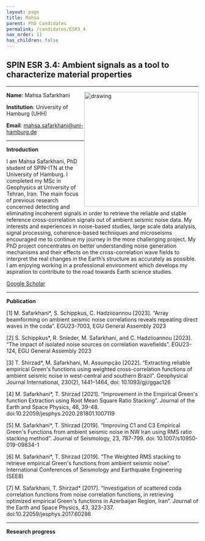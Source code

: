 ```yaml
---
layout: page
title: Mahsa
parent: PhD Candidates
permalink: /candidates/ESR3_4
nav_order: 11
has_children: false
---
```


## SPIN ESR 3.4: Ambient signals as a tool to characterize material properties

---
__Name__: Mahsa Safarkhani    <img src="/candidates/files/esr_3_4_1.jpg" alt="drawing" width="300" style="float:right"/>

__Institution__: University of Hamburg (UHH)

__Email__: mahsa.safarkhani@uni-hamburg.de

---
__Introduction__

I am Mahsa Safarkhani, PhD student of SPIN-ITN at the University of Hamburg. I completed my MSc in Geophysics at University of Tehran, Iran. The main focus of previous research concerned detecting and eliminating incoherent signals in order to retrieve the reliable and stable reference cross-correlation signals out of ambient seismic noise data. My interests and experiences in noise-based studies, large scale data analysis, signal processing, coherence-based techniques and microseisms encouraged me to continue my journey in the more challenging project. My PhD project concentrates on better understanding noise generation mechanisms and their effects on the cross-correlation wave fields to interpret the real changes in the Earth’s structure as accurately as possible. I am enjoying working in a professional environment which develops my aspiration to contribute to the road towards Earth science studies.

[Google Scholar](https://scholar.google.com/citations?user=azjDZBIAAAAJ&hl=en)

---
__Publication__

[1] M. Safarkhani*, S. Schippkus, C. Hadziioannou [2023]. “Array beamforming on ambient seismic noise correlations reveals repeating direct waves in the coda”. EGU23-7003, EGU General Assembly 2023 

[2] S. Schippkus*, R. Snieder, M. Safarkhani, and C. Hadziioannou [2023]. “The impact of isolated noise sources on correlation wavefields”. EGU23-124, EGU General Assembly 2023

[3] T. Shirzad*, M. Safarkhani, M. Assumpção [2022]. “Extracting reliable empirical Green's functions using weighted cross-correlation functions of ambient seismic noise in west-central and southern Brazil”. Geophysical Journal International, 230(2), 1441–1464,  doi: 10.1093/gji/ggac126 

[4] M. Safarkhani*, T. Shirzad [2021]. “Improvement in the Empirical Green's function Extraction using Root Mean Square Ratio Stacking”. Journal of the Earth and Space Physics, 46, 39-48. doi:10.22059/jesphys.2020.281801.1007119 

[5] M. Safarkhani*, T. Shirzad [2019]. “Improving C1 and C3 Empirical Green's Functions from ambient seismic noise in NW Iran using RMS ratio stacking method”. Journal of Seismology, 23, 787-799. doi: 10.1007/s10950- 019-09834-1 

[6] M. Safarkhani*, T. Shirzad [2019]. “The Weighted RMS stacking to retrieve empirical Green's functions from ambient seismic noise”. International Conferences of Seismology and Earthquake Engineering (SEE8)

[7] M. Safarkhani, T. Shirzad* [2017]. “Investigation of scattered coda correlation functions from noise correlation functions, in retrieving optimized empirical Green's functions in Azerbaijan Region, Iran”. Journal of the Earth and Space Physics, 43, 323-337. doi:10.22059/jesphys.2017.60286

---
__Research progress__



